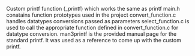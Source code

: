 Custom printf function (_printf) which works the same as printf
main.h conatains function prototypes used in the project
convert_function.c handles datatypes conversions passed as parameters
select_function.c  is used to call the appropriate function defined in convert_function.c for datatype conversion.
man3printf is the provided manual page for the standard printf. It was used as a reference to come up with the custom printf.
